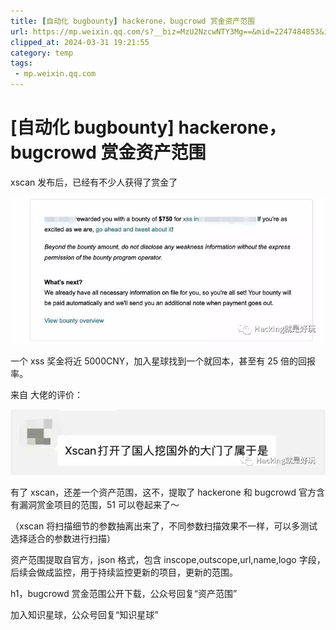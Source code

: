 ```yaml
---
title: [自动化 bugbounty] hackerone，bugcrowd 赏金资产范围
url: https://mp.weixin.qq.com/s?__biz=MzU2NzcwNTY3Mg==&mid=2247484853&idx=1&sn=97385eaab8996c59fb00f5b445cc2b38&chksm=fc986c92cbefe5849784645e7114a2ac457e3425d2f6c129575b36cb23f400629d3557c715ee&mpshare=1&scene=1&srcid=0216RYF1x0KWyymh1eJP2WVI&sharer_shareinfo=107c0d7f0f426c21b88f3d6f48e838ce&sharer_shareinfo_first=107c0d7f0f426c21b88f3d6f48e838ce#rd
clipped_at: 2024-03-31 19:21:55
category: temp
tags: 
 - mp.weixin.qq.com
---
```



# [自动化 bugbounty] hackerone，bugcrowd 赏金资产范围

xscan 发布后，已经有不少人获得了赏金了

![图片](assets/1711884115-6a116269fa6af1d432fdd2b846e90a3d.webp)  

一个 xss 奖金将近 5000CNY，加入星球找到一个就回本，甚至有 25 倍的回报率。  

来自 大佬的评价：  

![图片](assets/1711884115-e20f9a39dfa17e37822c42bc62e2aadb.webp)

有了 xscan，还差一个资产范围，这不，提取了 hackerone 和 bugcrowd 官方含有漏洞赏金项目的范围，51 可以卷起来了～

（xscan 将扫描细节的参数抽离出来了，不同参数扫描效果不一样，可以多测试选择适合的参数进行扫描）  

资产范围提取自官方，json 格式，包含 inscope,outscope,url,name,logo 字段，后续会做成监控，用于持续监控更新的项目，更新的范围。

h1，bugcrowd 赏金范围公开下载，公众号回复“资产范围”

加入知识星球，公众号回复“知识星球”